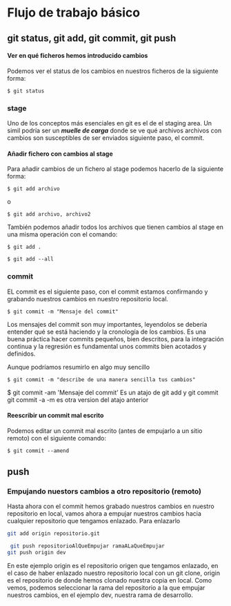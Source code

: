 # Flujo de trabajo básico

## git status, git add, git commit, git push

#### Ver en qué ficheros hemos introducido cambios

Podemos ver el status de los cambios en nuestros ficheros de la siguiente forma:

```
$ git status
```

### stage

Uno de los conceptos más esenciales en git es el de el staging area. Un simil podría ser un ***muelle de carga*** donde se ve qué archivos   archivos con cambios son susceptibles de ser enviados siguiente paso, el commit.



#### Añadir fichero con cambios al stage

Para añadir cambios de un fichero al stage podemos hacerlo de la siguiente forma:

```
$ git add archivo
```
o 
```
$ git add archivo, archivo2
```

También podemos añadir todos los archivos que tienen cambios al stage en una misma operación con el comando:

```
$ git add .
```
```
$ git add --all
```

### commit


EL commit es el siguiente paso, con el commit estamos confirmando y grabando nuestros cambios en nuestro repositorio local.

```
$ git commit -m "Mensaje del commit"
```
Los mensajes del commit son muy importantes, leyendolos se debería entender qué se está haciendo y la cronología de los cambios. Es una buena práctica hacer commits pequeños, bien descritos, para la integración continua y la regresión es fundamental unos commits bien acotados y definidos.

Aunque podríamos resumirlo en algo muy sencillo

```
$ git commit -m "describe de una manera sencilla tus cambios"
```

$ git commit -am 'Mensaje del commit'
Es un atajo de git add y git commit
git commit -a -m es otra version del atajo anterior

#### Reescribir un commit mal escrito

Podemos editar un commit mal escrito (antes de empujarlo a un sitio remoto) con el siguiente comando:

```
$ git commit --amend
```

## push

### Empujando nuestors cambios a otro repositorio (remoto)

Hasta ahora con el commit hemos grabado nuestros cambios en nuestro repositorio en local, vamos ahora a empujar nuestros cambios hacia cualquier repositorio que tengamos enlazado.
Para enlazarlo
```bash 
git add origin repositorio.git
``` 

```bash     
 git push repositorioAlQueEmpujar ramaALaQueEmpujar
git push origin dev
```
    
En este ejemplo origin es el repositorio origen que tengamos enlazado, en el caso de haber enlazado nuestro repositorio local con un git clone, origin es el repositorio de donde hemos clonado nuestra copia en local. Como vemos, podemos seleccionar la rama del repositorio a la que empujar nuestros cambios, en el ejemplo dev, nuestra rama de desarrollo.

